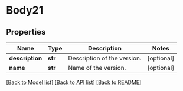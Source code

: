# Body21

## Properties
Name | Type | Description | Notes
------------ | ------------- | ------------- | -------------
**description** | **str** | Description of the version. | [optional] 
**name** | **str** | Name of the version. | [optional] 

[[Back to Model list]](../README.md#documentation-for-models) [[Back to API list]](../README.md#documentation-for-api-endpoints) [[Back to README]](../README.md)


